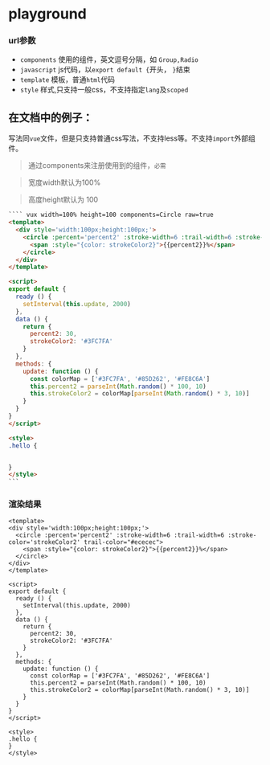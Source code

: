 # playground

### url参数

+ `components` 使用的组件，英文逗号分隔，如 `Group,Radio`
+ `javascript` js代码，以`export default {`开头， `}`结束
+ `template` 模板，普通`html`代码
+ `style` 样式,只支持一般css，不支持指定`lang`及`scoped`


## 在文档中的例子：

写法同`vue`文件，但是只支持普通css写法，不支持less等。不支持`import`外部组件。

> 通过components来注册使用到的组件，`必需`

> 宽度width默认为100%

> 高度height默认为 100

```` html
```` vux width=100% height=100 components=Circle raw=true
<template>
  <div style='width:100px;height:100px;'>
    <circle :percent='percent2' :stroke-width=6 :trail-width=6 :stroke-color='strokeColor2' trail-color="#ececec">
      <span :style="{color: strokeColor2}">{{percent2}}%</span>
    </circle>
  </div>
</template>

<script>
export default {
  ready () {
    setInterval(this.update, 2000)
  },
  data () {
    return {
      percent2: 30,
      strokeColor2: '#3FC7FA'
    }
  },
  methods: {
    update: function () {
      const colorMap = ['#3FC7FA', '#85D262', '#FE8C6A']
      this.percent2 = parseInt(Math.random() * 100, 10)
      this.strokeColor2 = colorMap[parseInt(Math.random() * 3, 10)]
    }
  }
}
</script>

<style>
.hello {


}
</style>
```
````

### 渲染结果

``` vux width=100% height=100 components=Circle
<template>
<div style='width:100px;height:100px;'>
  <circle :percent='percent2' :stroke-width=6 :trail-width=6 :stroke-color='strokeColor2' trail-color="#ececec">
    <span :style="{color: strokeColor2}">{{percent2}}%</span>
  </circle>
</div>
</template>

<script>
export default {
  ready () {
    setInterval(this.update, 2000)
  },
  data () {
    return {
      percent2: 30,
      strokeColor2: '#3FC7FA'
    }
  },
  methods: {
    update: function () {
      const colorMap = ['#3FC7FA', '#85D262', '#FE8C6A']
      this.percent2 = parseInt(Math.random() * 100, 10)
      this.strokeColor2 = colorMap[parseInt(Math.random() * 3, 10)]
    }
  }
}
</script>

<style>
.hello {
}
</style>
```